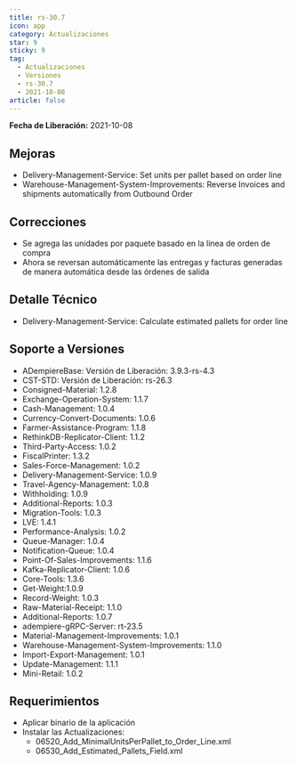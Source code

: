 ```yaml
---
title: rs-30.7
icon: app
category: Actualizaciones
star: 9
sticky: 9
tag:
  - Actualizaciones
  - Versiones
  - rs-30.7
  - 2021-10-08
article: false
---
```


**Fecha de Liberación:** 2021-10-08

## Mejoras

- Delivery-Management-Service: Set units per pallet based on order line
- Warehouse-Management-System-Improvements: Reverse Invoices and shipments automatically from Outbound Order

## Correcciones

- Se agrega las unidades por paquete basado en la linea de orden de compra
- Ahora se reversan automáticamente las entregas y facturas generadas de manera automática desde las órdenes de salida

## Detalle Técnico

- Delivery-Management-Service: Calculate estimated pallets for order line

## Soporte a Versiones

- ADempiereBase: Versión de Liberación: 3.9.3-rs-4.3
- CST-STD: Versión de Liberación: rs-26.3
- Consigned-Material: 1.2.8
- Exchange-Operation-System: 1.1.7
- Cash-Management: 1.0.4
- Currency-Convert-Documents: 1.0.6
- Farmer-Assistance-Program: 1.1.8
- RethinkDB-Replicator-Client: 1.1.2
- Third-Party-Access: 1.0.2
- FiscalPrinter: 1.3.2
- Sales-Force-Management: 1.0.2
- Delivery-Management-Service: 1.0.9
- Travel-Agency-Management: 1.0.8
- Withholding: 1.0.9
- Additional-Reports: 1.0.3
- Migration-Tools: 1.0.3
- LVE: 1.4.1
- Performance-Analysis: 1.0.2
- Queue-Manager: 1.0.4
- Notification-Queue: 1.0.4
- Point-Of-Sales-Improvements: 1.1.6
- Kafka-Replicator-Client: 1.0.6
- Core-Tools: 1.3.6
- Get-Weight:1.0.9
- Record-Weight: 1.0.3
- Raw-Material-Receipt: 1.1.0
- Additional-Reports: 1.0.7
- adempiere-gRPC-Server: rt-23.5
- Material-Management-Improvements: 1.0.1
- Warehouse-Management-System-Improvements: 1.1.0
- Import-Export-Management: 1.0.1
- Update-Management: 1.1.1
- Mini-Retail: 1.0.2

## Requerimientos

- Aplicar binario de la aplicación
- Instalar las Actualizaciones:
  - 06520_Add_MinimalUnitsPerPallet_to_Order_Line.xml
  - 06530_Add_Estimated_Pallets_Field.xml

